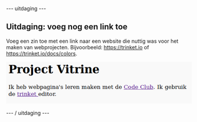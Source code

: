 \--- uitdaging \---

## Uitdaging: voeg nog een link toe

Voeg een zin toe met een link naar een website die nuttig was voor het maken van webprojecten. Bijvoorbeeld: <https://trinket.io> of <https://trinket.io/docs/colors>.

![screenshot](images/showcase-link-challenge.png)

\--- / uitdaging \---
